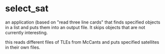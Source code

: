 # select_sat
an application (based on "read three line cards" that finds specified objects in a list and puts them into an output file. 
It skips objects that are not currently interesting. 

this reads different files of TLEs from McCants and puts specified satellites in their own files. 
